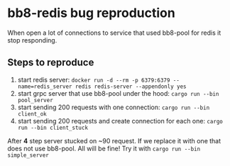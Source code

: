 # bb8-redis bug reproduction

When open a lot of connections to service that used bb8-pool for redis it stop responding.

## Steps to reproduce

1. start redis server: `docker run -d --rm -p 6379:6379 --name=redis_server redis redis-server --appendonly yes`
2. start grpc server that use bb8-pool under the hood: `cargo run --bin pool_server`
3. start sending 200 requests with one connection: `cargo run --bin client_ok`
4. start sending 200 requests and create connection for each one: `cargo run --bin client_stuck`

After **4** step server stucked on ~90 request. If we replace it with one that does not use bb8-pool. All will be fine! Try it with `cargo run --bin simple_server`
